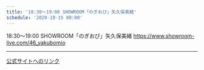 ```yaml
---
title: '18:30〜19:00 SHOWROOM「のぎおび」矢久保美緒'
schedule: '2020-10-15 00:00'
---
```


<div id="detailBody"> 18:30〜19:00 SHOWROOM「のぎおび」矢久保美緒 <a href="https://www.showroom-live.com/46_yakubomio" target="_blank" title="https://www.showroom-live.com/46_yakubomio">  https://www.showroom-live.com/46_yakubomio </a></div>

---
[公式サイトへのリンク]('http://www.nogizaka46.com/schedule/2020/10/058421.php?member=mio-yakubo&category=&monthly=202010')